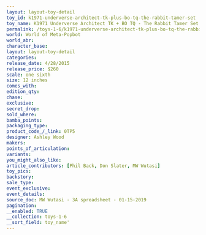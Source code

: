 ```yaml
---
layout: layout-toy-detail 
toy_id: k1971-underverse-architect-tk-plus-bo-tq-the-rabbit-tamer-set
toy_name: K1971 Underverse Architect TK + BO TQ - The Rabbit Tamer Set
permalink: /toys-1-6/k1971-underverse-architect-tk-plus-bo-tq-the-rabbit-tamer-set.html
world: World of Meta-Popbot
world_abr: 
character_base: 
layout: layout-toy-detail
categories: 
release_date: 4/28/2015
release_price: $260 
scale: one sixth
size: 12 inches
comes_with: 
edition_qty: 
chase: 
exclusive: 
secret_drop: 
sold_where: 
bamba_points: 
packaging_type: 
product_code_/_link: 0TP5
designer: Ashley Wood
makers: 
points_of_articulation: 
variants: 
you_might_also_like: 
article_contributors: [Phil Back, Don Slater, MW Wutasi]
toy_pics: 
backstory: 
sale_type: 
event_exclusive: 
event_details: 
source_doc: MW Wutasi - 3A spreadsheet - 01-15-2019
pagination: 
__enabled: TRUE
__collection: toys-1-6
__sort_field: toy_name'
---
```

